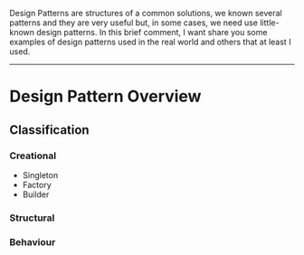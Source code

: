 Design Patterns are structures of a common solutions, we known several patterns and they are very useful but, in some cases, we need use little-known design patterns. 
In this brief comment, I want share you some examples of design patterns used in the real world and others that at least I used.
_____________________________________
# Design Pattern Overview

## Classification
### Creational
- Singleton
- Factory
- Builder
  
### Structural
### Behaviour

  





